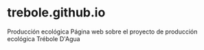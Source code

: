 # trebole.github.io
Producción ecológica
Página web sobre el proyecto de producción ecológica Trébole D'Agua
